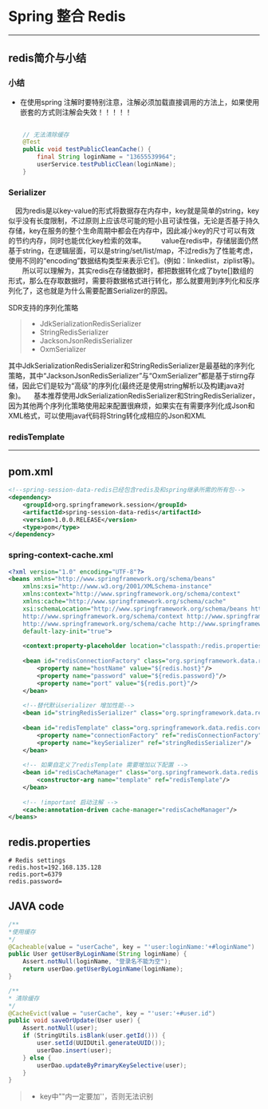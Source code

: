 # Spring 整合 Redis

---
## redis简介与小结

### 小结
- 在使用spring 注解时要特别注意，注解必须加载直接调用的方法上，如果使用嵌套的方式则注解会失效！！！！！
``` java
    
    // 无法清除缓存
    @Test
	public void testPublicCleanCache() {
		final String loginName = "13655539964";
		userService.testPublicClean(loginName);
	}
```

### Serializer
　因为redis是以key-value的形式将数据存在内存中，key就是简单的string，key似乎没有长度限制，不过原则上应该尽可能的短小且可读性强，无论是否基于持久存储，key在服务的整个生命周期中都会在内存中，因此减小key的尺寸可以有效的节约内存，同时也能优化key检索的效率。
　　value在redis中，存储层面仍然基于string，在逻辑层面，可以是string/set/list/map，不过redis为了性能考虑，使用不同的“encoding”数据结构类型来表示它们。(例如：linkedlist，ziplist等)。
　　所以可以理解为，其实redis在存储数据时，都把数据转化成了byte[]数组的形式，那么在存取数据时，需要将数据格式进行转化，那么就要用到序列化和反序列化了，这也就是为什么需要配置Serializer的原因。

SDR支持的序列化策略
> * JdkSerializationRedisSerializer
> * StringRedisSerializer
> * JacksonJsonRedisSerializer
> * OxmSerializer

其中JdkSerializationRedisSerializer和StringRedisSerializer是最基础的序列化策略，其中“JacksonJsonRedisSerializer”与“OxmSerializer”都是基于stirng存储，因此它们是较为“高级”的序列化(最终还是使用string解析以及构建java对象)。
　基本推荐使用JdkSerializationRedisSerializer和StringRedisSerializer，因为其他两个序列化策略使用起来配置很麻烦，如果实在有需要序列化成Json和XML格式，可以使用java代码将String转化成相应的Json和XML
### redisTemplate

---

## pom.xml
``` xml
<!--spring-session-data-redis已经包含redis及和spring继承所需的所有包-->
<dependency>
	<groupId>org.springframework.session</groupId>
	<artifactId>spring-session-data-redis</artifactId>
	<version>1.0.0.RELEASE</version>
	<type>pom</type>
</dependency>
```
### spring-context-cache.xml
``` xml
<?xml version="1.0" encoding="UTF-8"?>
<beans xmlns="http://www.springframework.org/schema/beans"
	xmlns:xsi="http://www.w3.org/2001/XMLSchema-instance" 
	xmlns:context="http://www.springframework.org/schema/context"
	xmlns:cache="http://www.springframework.org/schema/cache"
	xsi:schemaLocation="http://www.springframework.org/schema/beans http://www.springframework.org/schema/beans/spring-beans.xsd
	http://www.springframework.org/schema/context http://www.springframework.org/schema/context/spring-context.xsd
	http://www.springframework.org/schema/cache http://www.springframework.org/schema/cache/spring-cache.xsd"
	default-lazy-init="true">
	
	<context:property-placeholder location="classpath:/redis.properties" ignore-unresolvable="true" />	
	
	<bean id="redisConnectionFactory" class="org.springframework.data.redis.connection.jedis.JedisConnectionFactory">
		<property name="hostName" value="${redis.host}"/>
		<property name="password" value="${redis.password}"/>
		<property name="port" value="${redis.port}"/>
	</bean>
	
	<!--替代默认serializer 增加性能-->
	<bean id="stringRedisSerializer" class="org.springframework.data.redis.serializer.StringRedisSerializer"/>
	
	<bean id="redisTemplate" class="org.springframework.data.redis.core.RedisTemplate">
		<property name="connectionFactory" ref="redisConnectionFactory"/>
		<property name="keySerializer" ref="stringRedisSerializer"/>
	</bean>
	
	<!-- 如果自定义了redisTemplate 需要增加以下配置 -->
	<bean id="redisCacheManager" class="org.springframework.data.redis.cache.RedisCacheManager" >
		<constructor-arg name="template" ref="redisTemplate"/>
	</bean>
	
	<!-- !important 启动注解 -->
	<cache:annotation-driven cache-manager="redisCacheManager"/>	
</beans>
```
## redis.properties
``` properties
# Redis settings  
redis.host=192.168.135.128
redis.port=6379
redis.password=  
```
## JAVA code
``` java
/**
*使用缓存
*/
@Cacheable(value = "userCache", key = "'user:loginName:'+#loginName")
public User getUserByLoginName(String loginName) {
	Assert.notNull(loginName, "登录名不能为空");
	return userDao.getUserByLoginName(loginName);
}

/**
* 清除缓存
*/
@CacheEvict(value = "userCache", key = "'user:'+#user.id")
public void saveOrUpdate(User user) {
	Assert.notNull(user);
	if (StringUtils.isBlank(user.getId())) {
		user.setId(UUIDUtil.generateUUID());
		userDao.insert(user);
	} else {
		userDao.updateByPrimaryKeySelective(user);
	}
}
```
> * key中""内一定要加''，否则无法识别







